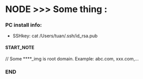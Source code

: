 # NODE >>> Some thing :

### PC install info:
 - SSHkey: cat /Users/tuan/.ssh/id_rsa.pub


#### START_NOTE
// Some ****_img is root domain. Example: abc.com, xxx.com,...
### END